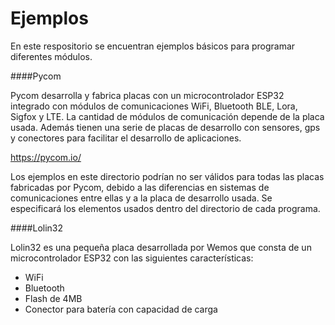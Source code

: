 # Ejemplos

En este respositorio se encuentran ejemplos básicos para programar diferentes módulos.

####Pycom

Pycom desarrolla y fabrica placas con un microcontrolador ESP32 integrado con módulos de comunicaciones WiFi, Bluetooth BLE, Lora, Sigfox y LTE. La cantidad de módulos de comunicación depende de la placa usada. Además tienen una serie de placas de desarrollo con sensores, gps y conectores para facilitar el desarrollo de aplicaciones.

https://pycom.io/

Los ejemplos en este directorio podrían no ser válidos para todas las placas fabricadas  por Pycom, debido a las diferencias en sistemas de comunicaciones entre ellas y a la placa de desarrollo usada. Se especificará los elementos usados dentro del directorio de cada programa.



####Lolin32

Lolin32 es una pequeña placa desarrollada por Wemos que consta de un microcontrolador ESP32 con las siguientes características:

- WiFi
- Bluetooth
- Flash de 4MB
- Conector para batería con capacidad de carga

